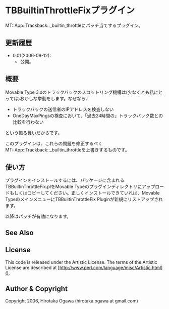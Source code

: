 # TBBuiltinThrottleFixプラグイン

MT::App::Trackback::_builtin_throttleにパッチ当てするプラグイン。

## 更新履歴

 * 0.01(2006-09-12):
   * 公開。

## 概要

Movable Type 3.xのトラックバックのスロットリング機構は(少なくとも私にとっては)おかしな挙動をします。なぜなら、

 * トラックバックの送信者のIPアドレスを検査しない
 * OneDayMaxPingsの検査において、「過去24時間の」トラックバック数との比較を行わない

という振る舞いだからです。

このプラグインは、これらの問題を修正するべくMT::App::Trackback::_builtin_throttleを上書きするものです。

## 使い方

プラグインをインストールするには、パッケージに含まれるTBBuiltinThrottleFix.plをMovable Typeのプラグインディレクトリにアップロードもしくはコピーしてください。正しくインストールできていれば、Movable TypeのメインメニューにTBBuiltinThrottleFix Pluginが新規にリストアップされます。 

以降はパッチが有効になります。

## See Also

## License

This code is released under the Artistic License. The terms of the Artistic License are described at [http://www.perl.com/language/misc/Artistic.html]().

## Author & Copyright

Copyright 2006, Hirotaka Ogawa (hirotaka.ogawa at gmail.com)
